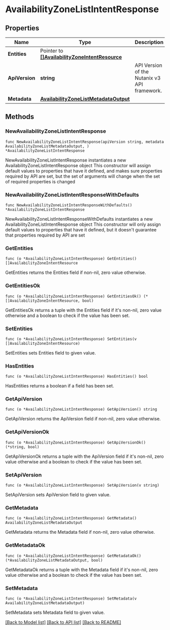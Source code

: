 # AvailabilityZoneListIntentResponse

## Properties

Name | Type | Description | Notes
------------ | ------------- | ------------- | -------------
**Entities** | Pointer to [**[]AvailabilityZoneIntentResource**](AvailabilityZoneIntentResource.md) |  | [optional] 
**ApiVersion** | **string** | API Version of the Nutanix v3 API framework. | [readonly] [default to "3.1.0"]
**Metadata** | [**AvailabilityZoneListMetadataOutput**](AvailabilityZoneListMetadataOutput.md) |  | 

## Methods

### NewAvailabilityZoneListIntentResponse

`func NewAvailabilityZoneListIntentResponse(apiVersion string, metadata AvailabilityZoneListMetadataOutput, ) *AvailabilityZoneListIntentResponse`

NewAvailabilityZoneListIntentResponse instantiates a new AvailabilityZoneListIntentResponse object
This constructor will assign default values to properties that have it defined,
and makes sure properties required by API are set, but the set of arguments
will change when the set of required properties is changed

### NewAvailabilityZoneListIntentResponseWithDefaults

`func NewAvailabilityZoneListIntentResponseWithDefaults() *AvailabilityZoneListIntentResponse`

NewAvailabilityZoneListIntentResponseWithDefaults instantiates a new AvailabilityZoneListIntentResponse object
This constructor will only assign default values to properties that have it defined,
but it doesn't guarantee that properties required by API are set

### GetEntities

`func (o *AvailabilityZoneListIntentResponse) GetEntities() []AvailabilityZoneIntentResource`

GetEntities returns the Entities field if non-nil, zero value otherwise.

### GetEntitiesOk

`func (o *AvailabilityZoneListIntentResponse) GetEntitiesOk() (*[]AvailabilityZoneIntentResource, bool)`

GetEntitiesOk returns a tuple with the Entities field if it's non-nil, zero value otherwise
and a boolean to check if the value has been set.

### SetEntities

`func (o *AvailabilityZoneListIntentResponse) SetEntities(v []AvailabilityZoneIntentResource)`

SetEntities sets Entities field to given value.

### HasEntities

`func (o *AvailabilityZoneListIntentResponse) HasEntities() bool`

HasEntities returns a boolean if a field has been set.

### GetApiVersion

`func (o *AvailabilityZoneListIntentResponse) GetApiVersion() string`

GetApiVersion returns the ApiVersion field if non-nil, zero value otherwise.

### GetApiVersionOk

`func (o *AvailabilityZoneListIntentResponse) GetApiVersionOk() (*string, bool)`

GetApiVersionOk returns a tuple with the ApiVersion field if it's non-nil, zero value otherwise
and a boolean to check if the value has been set.

### SetApiVersion

`func (o *AvailabilityZoneListIntentResponse) SetApiVersion(v string)`

SetApiVersion sets ApiVersion field to given value.


### GetMetadata

`func (o *AvailabilityZoneListIntentResponse) GetMetadata() AvailabilityZoneListMetadataOutput`

GetMetadata returns the Metadata field if non-nil, zero value otherwise.

### GetMetadataOk

`func (o *AvailabilityZoneListIntentResponse) GetMetadataOk() (*AvailabilityZoneListMetadataOutput, bool)`

GetMetadataOk returns a tuple with the Metadata field if it's non-nil, zero value otherwise
and a boolean to check if the value has been set.

### SetMetadata

`func (o *AvailabilityZoneListIntentResponse) SetMetadata(v AvailabilityZoneListMetadataOutput)`

SetMetadata sets Metadata field to given value.



[[Back to Model list]](../README.md#documentation-for-models) [[Back to API list]](../README.md#documentation-for-api-endpoints) [[Back to README]](../README.md)


